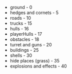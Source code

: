 ﻿- ground - 0
- hedges and cornets - 5
- roads - 10
- trucks - 15
- hulls - 16
- playerHulls - 17
- obstacles - 18
- turret and guns - 20
- buildings - 25
- shells - 30
- hide places (grass) - 35
- explosions and effects - 40